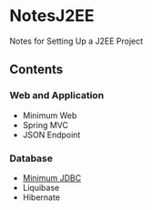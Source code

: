 # NotesJ2EE
Notes for Setting Up a J2EE Project


## Contents

### Web and Application
* Minimum Web
* Spring MVC
* JSON Endpoint

### Database
* [Minimum JDBC](/Database/MinimumJDBC.md)
* Liquibase
* Hibernate
